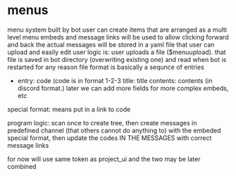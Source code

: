 # menus
 menu system built by bot
 user can create items that are arranged as a multi level menu
 embeds and message links will be used to allow clicking forward and back
 the actual messages will be stored in a yaml file that user can upload and easily edit
 user logic is: user uploads a file ($menuupload). that file is saved in bot directory (overwriting existing one) and read when bot is restarted for any reason
 file format is basically a sequnce of entries
 - entry: code (code is in format 1-2-3
   title: title
   contents: contents (in discord format.) later we can add more fields for more complex embeds, etc

special format: [](&<code>&) means put in a link to code

program logic: scan once to create tree, then create messages in predefined channel (that others cannot do anything to) with the embeded special format, then update the codes IN THE MESSAGES with correct message links


for now will use same token as project_ui and the two may be later combined
